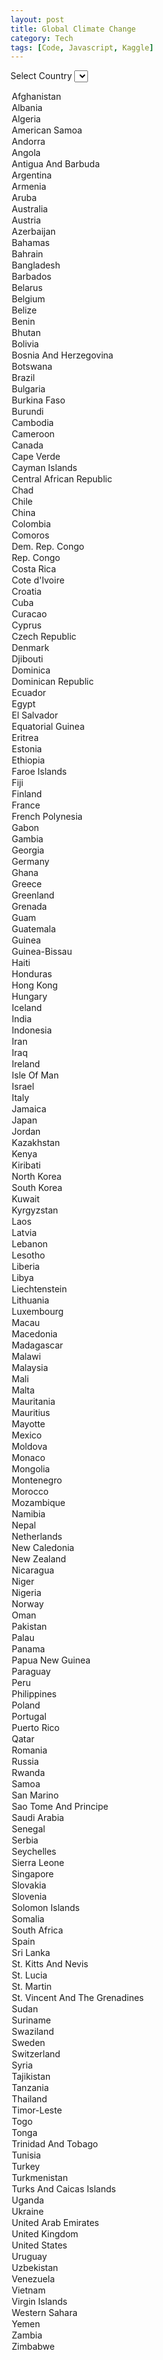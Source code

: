 ```yaml
---
layout: post
title: Global Climate Change
category: Tech
tags: [Code, Javascript, Kaggle]
---
```


<html>

<script language="JavaScript" type="text/javascript" src="http://ajax.googleapis.com/ajax/libs/jquery/1.9.1/jquery.min.js"></script>

<script src="https://code.highcharts.com/highcharts.js"></script>
<script src="https://code.highcharts.com/modules/exporting.js"></script>
<script src="https://code.highcharts.com/maps/modules/map.js"></script>
<script src="https://code.highcharts.com/maps/modules/data.js"></script>
<script src="https://code.highcharts.com/maps/modules/exporting.js"></script>
<script src="https://code.highcharts.com/mapdata/custom/world.js"></script>

<script src="/resources/posts/03_2016/dataAvgTemp.js"></script>

<style>
 #yearTitle {
  color: #000;
  text-align: center;
 }
 .loading {
  margin-top: 10em;
  text-align: center;
  color: gray;
 }
</style>
<body>

Select Country
<select id="selectCountry">
 <option value="0">Afghanistan</option>
 <option value="1">Albania</option>
 <option value="2">Algeria</option>
 <option value="3">American Samoa</option>
 <option value="4">Andorra</option>
 <option value="5">Angola</option>
 <option value="6">Antigua And Barbuda</option>
 <option value="7">Argentina</option>
 <option value="8">Armenia</option>
 <option value="9">Aruba</option>
 <option value="10">Australia</option>
 <option value="11">Austria</option>
 <option value="12">Azerbaijan</option>
 <option value="13">Bahamas</option>
 <option value="14">Bahrain</option>
 <option value="15">Bangladesh</option>
 <option value="16">Barbados</option>
 <option value="17">Belarus</option>
 <option value="18">Belgium</option>
 <option value="19">Belize</option>
 <option value="20">Benin</option>
 <option value="21">Bhutan</option>
 <option value="22">Bolivia</option>
 <option value="23">Bosnia And Herzegovina</option>
 <option value="24">Botswana</option>
 <option value="25">Brazil</option>
 <option value="26">Bulgaria</option>
 <option value="27">Burkina Faso</option>
 <option value="28">Burundi</option>
 <option value="29">Cambodia</option>
 <option value="30">Cameroon</option>
 <option value="31">Canada</option>
 <option value="32">Cape Verde</option>
 <option value="33">Cayman Islands</option>
 <option value="34">Central African Republic</option>
 <option value="35">Chad</option>
 <option value="36">Chile</option>
 <option value="37">China</option>
 <option value="38">Colombia</option>
 <option value="39">Comoros</option>
 <option value="40">Dem. Rep. Congo</option>
 <option value="41">Rep. Congo</option>
 <option value="42">Costa Rica</option>
 <option value="43">Cote d'Ivoire</option>
 <option value="44">Croatia</option>
 <option value="45">Cuba</option>
 <option value="46">Curacao</option>
 <option value="47">Cyprus</option>
 <option value="48">Czech Republic</option>
 <option value="49">Denmark</option>
 <option value="50">Djibouti</option>
 <option value="51">Dominica</option>
 <option value="52">Dominican Republic</option>
 <option value="53">Ecuador</option>
 <option value="54">Egypt</option>
 <option value="55">El Salvador</option>
 <option value="56">Equatorial Guinea</option>
 <option value="57">Eritrea</option>
 <option value="58">Estonia</option>
 <option value="59">Ethiopia</option>
 <option value="60">Faroe Islands</option>
 <option value="61">Fiji</option>
 <option value="62">Finland</option>
 <option value="63">France</option>
 <option value="64">French Polynesia</option>
 <option value="65">Gabon</option>
 <option value="66">Gambia</option>
 <option value="67">Georgia</option>
 <option value="68">Germany</option>
 <option value="69">Ghana</option>
 <option value="70">Greece</option>
 <option value="71">Greenland</option>
 <option value="72">Grenada</option>
 <option value="73">Guam</option>
 <option value="74">Guatemala</option>
 <option value="75">Guinea</option>
 <option value="76">Guinea-Bissau</option>
 <option value="77">Haiti</option>
 <option value="78">Honduras</option>
 <option value="79">Hong Kong</option>
 <option value="80">Hungary</option>
 <option value="81">Iceland</option>
 <option value="82">India</option>
 <option value="83">Indonesia</option>
 <option value="84">Iran</option>
 <option value="85">Iraq</option>
 <option value="86">Ireland</option>
 <option value="87">Isle Of Man</option>
 <option value="88">Israel</option>
 <option value="89">Italy</option>
 <option value="90">Jamaica</option>
 <option value="91">Japan</option>
 <option value="92">Jordan</option>
 <option value="93">Kazakhstan</option>
 <option value="94">Kenya</option>
 <option value="95">Kiribati</option>
 <option value="96">North Korea</option>
 <option value="97">South Korea</option>
 <option value="98">Kuwait</option>
 <option value="99">Kyrgyzstan</option>
 <option value="100">Laos</option>
 <option value="101">Latvia</option>
 <option value="102">Lebanon</option>
 <option value="103">Lesotho</option>
 <option value="104">Liberia</option>
 <option value="105">Libya</option>
 <option value="106">Liechtenstein</option>
 <option value="107">Lithuania</option>
 <option value="108">Luxembourg</option>
 <option value="109">Macau</option>
 <option value="110">Macedonia</option>
 <option value="111">Madagascar</option>
 <option value="112">Malawi</option>
 <option value="113">Malaysia</option>
 <option value="114">Mali</option>
 <option value="115">Malta</option>
 <option value="116">Mauritania</option>
 <option value="117">Mauritius</option>
 <option value="118">Mayotte</option>
 <option value="119">Mexico</option>
 <option value="120">Moldova</option>
 <option value="121">Monaco</option>
 <option value="122">Mongolia</option>
 <option value="123">Montenegro</option>
 <option value="124">Morocco</option>
 <option value="125">Mozambique</option>
 <option value="126">Namibia</option>
 <option value="127">Nepal</option>
 <option value="128">Netherlands</option>
 <option value="129">New Caledonia</option>
 <option value="130">New Zealand</option>
 <option value="131">Nicaragua</option>
 <option value="132">Niger</option>
 <option value="133">Nigeria</option>
 <option value="134">Norway</option>
 <option value="135">Oman</option>
 <option value="136">Pakistan</option>
 <option value="137">Palau</option>
 <option value="138">Panama</option>
 <option value="139">Papua New Guinea</option>
 <option value="140">Paraguay</option>
 <option value="141">Peru</option>
 <option value="142">Philippines</option>
 <option value="143">Poland</option>
 <option value="144">Portugal</option>
 <option value="145">Puerto Rico</option>
 <option value="146">Qatar</option>
 <option value="147">Romania</option>
 <option value="148">Russia</option>
 <option value="149">Rwanda</option>
 <option value="150">Samoa</option>
 <option value="151">San Marino</option>
 <option value="152">Sao Tome And Principe</option>
 <option value="153">Saudi Arabia</option>
 <option value="154">Senegal</option>
 <option value="155">Serbia</option>
 <option value="156">Seychelles</option>
 <option value="157">Sierra Leone</option>
 <option value="158">Singapore</option>
 <option value="159">Slovakia</option>
 <option value="160">Slovenia</option>
 <option value="161">Solomon Islands</option>
 <option value="162">Somalia</option>
 <option value="163">South Africa</option>
 <option value="164">Spain</option>
 <option value="165">Sri Lanka</option>
 <option value="166">St. Kitts And Nevis</option>
 <option value="167">St. Lucia</option>
 <option value="168">St. Martin</option>
 <option value="169">St. Vincent And The Grenadines</option>
 <option value="170">Sudan</option>
 <option value="171">Suriname</option>
 <option value="172">Swaziland</option>
 <option value="173">Sweden</option>
 <option value="174">Switzerland</option>
 <option value="175">Syria</option>
 <option value="176">Tajikistan</option>
 <option value="177">Tanzania</option>
 <option value="178">Thailand</option>
 <option value="179">Timor-Leste</option>
 <option value="180">Togo</option>
 <option value="181">Tonga</option>
 <option value="182">Trinidad And Tobago</option>
 <option value="183">Tunisia</option>
 <option value="184">Turkey</option>
 <option value="185">Turkmenistan</option>
 <option value="186">Turks And Caicas Islands</option>
 <option value="187">Uganda</option>
 <option value="188">Ukraine</option>
 <option value="189">United Arab Emirates</option>
 <option value="190">United Kingdom</option>
 <option value="191">United States</option>
 <option value="192">Uruguay</option>
 <option value="193">Uzbekistan</option>
 <option value="194">Venezuela</option>
 <option value="195">Vietnam</option>
 <option value="196">Virgin Islands</option>
 <option value="197">Western Sahara</option>
 <option value="198">Yemen</option>
 <option value="199">Zambia</option>
 <option value="200">Zimbabwe</option>
</select>

<div id="container1" style="height: 500px"></div>
<br>
<br>
Select two countries to compare<br>
First Country
<select id="selectCountry1">
 <option value="0">Afghanistan</option>
 <option value="1">Albania</option>
 <option value="2">Algeria</option>
 <option value="3">American Samoa</option>
 <option value="4">Andorra</option>
 <option value="5">Angola</option>
 <option value="6">Antigua And Barbuda</option>
 <option value="7">Argentina</option>
 <option value="8">Armenia</option>
 <option value="9">Aruba</option>
 <option value="10">Australia</option>
 <option value="11">Austria</option>
 <option value="12">Azerbaijan</option>
 <option value="13">Bahamas</option>
 <option value="14">Bahrain</option>
 <option value="15">Bangladesh</option>
 <option value="16">Barbados</option>
 <option value="17">Belarus</option>
 <option value="18">Belgium</option>
 <option value="19">Belize</option>
 <option value="20">Benin</option>
 <option value="21">Bhutan</option>
 <option value="22">Bolivia</option>
 <option value="23">Bosnia And Herzegovina</option>
 <option value="24">Botswana</option>
 <option value="25">Brazil</option>
 <option value="26">Bulgaria</option>
 <option value="27">Burkina Faso</option>
 <option value="28">Burundi</option>
 <option value="29">Cambodia</option>
 <option value="30">Cameroon</option>
 <option value="31">Canada</option>
 <option value="32">Cape Verde</option>
 <option value="33">Cayman Islands</option>
 <option value="34">Central African Republic</option>
 <option value="35">Chad</option>
 <option value="36">Chile</option>
 <option value="37">China</option>
 <option value="38">Colombia</option>
 <option value="39">Comoros</option>
 <option value="40">Dem. Rep. Congo</option>
 <option value="41">Rep. Congo</option>
 <option value="42">Costa Rica</option>
 <option value="43">Cote d'Ivoire</option>
 <option value="44">Croatia</option>
 <option value="45">Cuba</option>
 <option value="46">Curacao</option>
 <option value="47">Cyprus</option>
 <option value="48">Czech Republic</option>
 <option value="49">Denmark</option>
 <option value="50">Djibouti</option>
 <option value="51">Dominica</option>
 <option value="52">Dominican Republic</option>
 <option value="53">Ecuador</option>
 <option value="54">Egypt</option>
 <option value="55">El Salvador</option>
 <option value="56">Equatorial Guinea</option>
 <option value="57">Eritrea</option>
 <option value="58">Estonia</option>
 <option value="59">Ethiopia</option>
 <option value="60">Faroe Islands</option>
 <option value="61">Fiji</option>
 <option value="62">Finland</option>
 <option value="63">France</option>
 <option value="64">French Polynesia</option>
 <option value="65">Gabon</option>
 <option value="66">Gambia</option>
 <option value="67">Georgia</option>
 <option value="68">Germany</option>
 <option value="69">Ghana</option>
 <option value="70">Greece</option>
 <option value="71">Greenland</option>
 <option value="72">Grenada</option>
 <option value="73">Guam</option>
 <option value="74">Guatemala</option>
 <option value="75">Guinea</option>
 <option value="76">Guinea-Bissau</option>
 <option value="77">Haiti</option>
 <option value="78">Honduras</option>
 <option value="79">Hong Kong</option>
 <option value="80">Hungary</option>
 <option value="81">Iceland</option>
 <option value="82">India</option>
 <option value="83">Indonesia</option>
 <option value="84">Iran</option>
 <option value="85">Iraq</option>
 <option value="86">Ireland</option>
 <option value="87">Isle Of Man</option>
 <option value="88">Israel</option>
 <option value="89">Italy</option>
 <option value="90">Jamaica</option>
 <option value="91">Japan</option>
 <option value="92">Jordan</option>
 <option value="93">Kazakhstan</option>
 <option value="94">Kenya</option>
 <option value="95">Kiribati</option>
 <option value="96">North Korea</option>
 <option value="97">South Korea</option>
 <option value="98">Kuwait</option>
 <option value="99">Kyrgyzstan</option>
 <option value="100">Laos</option>
 <option value="101">Latvia</option>
 <option value="102">Lebanon</option>
 <option value="103">Lesotho</option>
 <option value="104">Liberia</option>
 <option value="105">Libya</option>
 <option value="106">Liechtenstein</option>
 <option value="107">Lithuania</option>
 <option value="108">Luxembourg</option>
 <option value="109">Macau</option>
 <option value="110">Macedonia</option>
 <option value="111">Madagascar</option>
 <option value="112">Malawi</option>
 <option value="113">Malaysia</option>
 <option value="114">Mali</option>
 <option value="115">Malta</option>
 <option value="116">Mauritania</option>
 <option value="117">Mauritius</option>
 <option value="118">Mayotte</option>
 <option value="119">Mexico</option>
 <option value="120">Moldova</option>
 <option value="121">Monaco</option>
 <option value="122">Mongolia</option>
 <option value="123">Montenegro</option>
 <option value="124">Morocco</option>
 <option value="125">Mozambique</option>
 <option value="126">Namibia</option>
 <option value="127">Nepal</option>
 <option value="128">Netherlands</option>
 <option value="129">New Caledonia</option>
 <option value="130">New Zealand</option>
 <option value="131">Nicaragua</option>
 <option value="132">Niger</option>
 <option value="133">Nigeria</option>
 <option value="134">Norway</option>
 <option value="135">Oman</option>
 <option value="136">Pakistan</option>
 <option value="137">Palau</option>
 <option value="138">Panama</option>
 <option value="139">Papua New Guinea</option>
 <option value="140">Paraguay</option>
 <option value="141">Peru</option>
 <option value="142">Philippines</option>
 <option value="143">Poland</option>
 <option value="144">Portugal</option>
 <option value="145">Puerto Rico</option>
 <option value="146">Qatar</option>
 <option value="147">Romania</option>
 <option value="148">Russia</option>
 <option value="149">Rwanda</option>
 <option value="150">Samoa</option>
 <option value="151">San Marino</option>
 <option value="152">Sao Tome And Principe</option>
 <option value="153">Saudi Arabia</option>
 <option value="154">Senegal</option>
 <option value="155">Serbia</option>
 <option value="156">Seychelles</option>
 <option value="157">Sierra Leone</option>
 <option value="158">Singapore</option>
 <option value="159">Slovakia</option>
 <option value="160">Slovenia</option>
 <option value="161">Solomon Islands</option>
 <option value="162">Somalia</option>
 <option value="163">South Africa</option>
 <option value="164">Spain</option>
 <option value="165">Sri Lanka</option>
 <option value="166">St. Kitts And Nevis</option>
 <option value="167">St. Lucia</option>
 <option value="168">St. Martin</option>
 <option value="169">St. Vincent And The Grenadines</option>
 <option value="170">Sudan</option>
 <option value="171">Suriname</option>
 <option value="172">Swaziland</option>
 <option value="173">Sweden</option>
 <option value="174">Switzerland</option>
 <option value="175">Syria</option>
 <option value="176">Tajikistan</option>
 <option value="177">Tanzania</option>
 <option value="178">Thailand</option>
 <option value="179">Timor-Leste</option>
 <option value="180">Togo</option>
 <option value="181">Tonga</option>
 <option value="182">Trinidad And Tobago</option>
 <option value="183">Tunisia</option>
 <option value="184">Turkey</option>
 <option value="185">Turkmenistan</option>
 <option value="186">Turks And Caicas Islands</option>
 <option value="187">Uganda</option>
 <option value="188">Ukraine</option>
 <option value="189">United Arab Emirates</option>
 <option value="190">United Kingdom</option>
 <option value="191">United States</option>
 <option value="192">Uruguay</option>
 <option value="193">Uzbekistan</option>
 <option value="194">Venezuela</option>
 <option value="195">Vietnam</option>
 <option value="196">Virgin Islands</option>
 <option value="197">Western Sahara</option>
 <option value="198">Yemen</option>
 <option value="199">Zambia</option>
 <option value="200">Zimbabwe</option>
</select>
<br>Second Country
<select id="selectCountry2">
 <option value="0">Afghanistan</option>
 <option value="1">Albania</option>
 <option value="2">Algeria</option>
 <option value="3">American Samoa</option>
 <option value="4">Andorra</option>
 <option value="5">Angola</option>
 <option value="6">Antigua And Barbuda</option>
 <option value="7">Argentina</option>
 <option value="8">Armenia</option>
 <option value="9">Aruba</option>
 <option value="10">Australia</option>
 <option value="11">Austria</option>
 <option value="12">Azerbaijan</option>
 <option value="13">Bahamas</option>
 <option value="14">Bahrain</option>
 <option value="15">Bangladesh</option>
 <option value="16">Barbados</option>
 <option value="17">Belarus</option>
 <option value="18">Belgium</option>
 <option value="19">Belize</option>
 <option value="20">Benin</option>
 <option value="21">Bhutan</option>
 <option value="22">Bolivia</option>
 <option value="23">Bosnia And Herzegovina</option>
 <option value="24">Botswana</option>
 <option value="25">Brazil</option>
 <option value="26">Bulgaria</option>
 <option value="27">Burkina Faso</option>
 <option value="28">Burundi</option>
 <option value="29">Cambodia</option>
 <option value="30">Cameroon</option>
 <option value="31">Canada</option>
 <option value="32">Cape Verde</option>
 <option value="33">Cayman Islands</option>
 <option value="34">Central African Republic</option>
 <option value="35">Chad</option>
 <option value="36">Chile</option>
 <option value="37">China</option>
 <option value="38">Colombia</option>
 <option value="39">Comoros</option>
 <option value="40">Dem. Rep. Congo</option>
 <option value="41">Rep. Congo</option>
 <option value="42">Costa Rica</option>
 <option value="43">Cote d'Ivoire</option>
 <option value="44">Croatia</option>
 <option value="45">Cuba</option>
 <option value="46">Curacao</option>
 <option value="47">Cyprus</option>
 <option value="48">Czech Republic</option>
 <option value="49">Denmark</option>
 <option value="50">Djibouti</option>
 <option value="51">Dominica</option>
 <option value="52">Dominican Republic</option>
 <option value="53">Ecuador</option>
 <option value="54">Egypt</option>
 <option value="55">El Salvador</option>
 <option value="56">Equatorial Guinea</option>
 <option value="57">Eritrea</option>
 <option value="58">Estonia</option>
 <option value="59">Ethiopia</option>
 <option value="60">Faroe Islands</option>
 <option value="61">Fiji</option>
 <option value="62">Finland</option>
 <option value="63">France</option>
 <option value="64">French Polynesia</option>
 <option value="65">Gabon</option>
 <option value="66">Gambia</option>
 <option value="67">Georgia</option>
 <option value="68">Germany</option>
 <option value="69">Ghana</option>
 <option value="70">Greece</option>
 <option value="71">Greenland</option>
 <option value="72">Grenada</option>
 <option value="73">Guam</option>
 <option value="74">Guatemala</option>
 <option value="75">Guinea</option>
 <option value="76">Guinea-Bissau</option>
 <option value="77">Haiti</option>
 <option value="78">Honduras</option>
 <option value="79">Hong Kong</option>
 <option value="80">Hungary</option>
 <option value="81">Iceland</option>
 <option value="82">India</option>
 <option value="83">Indonesia</option>
 <option value="84">Iran</option>
 <option value="85">Iraq</option>
 <option value="86">Ireland</option>
 <option value="87">Isle Of Man</option>
 <option value="88">Israel</option>
 <option value="89">Italy</option>
 <option value="90">Jamaica</option>
 <option value="91">Japan</option>
 <option value="92">Jordan</option>
 <option value="93">Kazakhstan</option>
 <option value="94">Kenya</option>
 <option value="95">Kiribati</option>
 <option value="96">North Korea</option>
 <option value="97">South Korea</option>
 <option value="98">Kuwait</option>
 <option value="99">Kyrgyzstan</option>
 <option value="100">Laos</option>
 <option value="101">Latvia</option>
 <option value="102">Lebanon</option>
 <option value="103">Lesotho</option>
 <option value="104">Liberia</option>
 <option value="105">Libya</option>
 <option value="106">Liechtenstein</option>
 <option value="107">Lithuania</option>
 <option value="108">Luxembourg</option>
 <option value="109">Macau</option>
 <option value="110">Macedonia</option>
 <option value="111">Madagascar</option>
 <option value="112">Malawi</option>
 <option value="113">Malaysia</option>
 <option value="114">Mali</option>
 <option value="115">Malta</option>
 <option value="116">Mauritania</option>
 <option value="117">Mauritius</option>
 <option value="118">Mayotte</option>
 <option value="119">Mexico</option>
 <option value="120">Moldova</option>
 <option value="121">Monaco</option>
 <option value="122">Mongolia</option>
 <option value="123">Montenegro</option>
 <option value="124">Morocco</option>
 <option value="125">Mozambique</option>
 <option value="126">Namibia</option>
 <option value="127">Nepal</option>
 <option value="128">Netherlands</option>
 <option value="129">New Caledonia</option>
 <option value="130">New Zealand</option>
 <option value="131">Nicaragua</option>
 <option value="132">Niger</option>
 <option value="133">Nigeria</option>
 <option value="134">Norway</option>
 <option value="135">Oman</option>
 <option value="136">Pakistan</option>
 <option value="137">Palau</option>
 <option value="138">Panama</option>
 <option value="139">Papua New Guinea</option>
 <option value="140">Paraguay</option>
 <option value="141">Peru</option>
 <option value="142">Philippines</option>
 <option value="143">Poland</option>
 <option value="144">Portugal</option>
 <option value="145">Puerto Rico</option>
 <option value="146">Qatar</option>
 <option value="147">Romania</option>
 <option value="148">Russia</option>
 <option value="149">Rwanda</option>
 <option value="150">Samoa</option>
 <option value="151">San Marino</option>
 <option value="152">Sao Tome And Principe</option>
 <option value="153">Saudi Arabia</option>
 <option value="154">Senegal</option>
 <option value="155">Serbia</option>
 <option value="156">Seychelles</option>
 <option value="157">Sierra Leone</option>
 <option value="158">Singapore</option>
 <option value="159">Slovakia</option>
 <option value="160">Slovenia</option>
 <option value="161">Solomon Islands</option>
 <option value="162">Somalia</option>
 <option value="163">South Africa</option>
 <option value="164">Spain</option>
 <option value="165">Sri Lanka</option>
 <option value="166">St. Kitts And Nevis</option>
 <option value="167">St. Lucia</option>
 <option value="168">St. Martin</option>
 <option value="169">St. Vincent And The Grenadines</option>
 <option value="170">Sudan</option>
 <option value="171">Suriname</option>
 <option value="172">Swaziland</option>
 <option value="173">Sweden</option>
 <option value="174">Switzerland</option>
 <option value="175">Syria</option>
 <option value="176">Tajikistan</option>
 <option value="177">Tanzania</option>
 <option value="178">Thailand</option>
 <option value="179">Timor-Leste</option>
 <option value="180">Togo</option>
 <option value="181">Tonga</option>
 <option value="182">Trinidad And Tobago</option>
 <option value="183">Tunisia</option>
 <option value="184">Turkey</option>
 <option value="185">Turkmenistan</option>
 <option value="186">Turks And Caicas Islands</option>
 <option value="187">Uganda</option>
 <option value="188">Ukraine</option>
 <option value="189">United Arab Emirates</option>
 <option value="190">United Kingdom</option>
 <option value="191">United States</option>
 <option value="192">Uruguay</option>
 <option value="193">Uzbekistan</option>
 <option value="194">Venezuela</option>
 <option value="195">Vietnam</option>
 <option value="196">Virgin Islands</option>
 <option value="197">Western Sahara</option>
 <option value="198">Yemen</option>
 <option value="199">Zambia</option>
 <option value="200">Zimbabwe</option>
</select>

<div id="container2" style="height: 500px"></div>

<br>
<br>
<h1 id="yearTitle">1990</h1>
<div id="container3" style="height: 600px; margin: 0 auto;"></div>

</body>

<script>
$(function () {

 // CHART 1 //
 var options1 = {
  chart: {
   renderTo: 'container1',
   defaultSeriesType: 'spline'
  },
  title: {
            text: 'Average Temperature',
            x: -20 //center
        },
        subtitle: {
            text: '1900 - 2013',
            x: -20
        },
        xAxis: {
            categories: dataYear
        },
        yAxis: {
            title: {
                text: 'Temperature (Â°C)'
            },
            plotLines: [{
                value: 0,
                width: 1,
                color: '#808080'
            }]
        },
        tooltip: {
            valueSuffix: 'Â°C'
        },
  series: [{
   name: 'Average World Temparature',
   data: avgWorld
  },
  {
   name: dataCountry[0],
   data: dataLocal[0]
  }]
 };

 var chart1 = new Highcharts.Chart(options1);

 $("#selectCountry").on('change', function(){
  var dropdownVal = $("#selectCountry").val();
  options1.series = [{
   name: 'Average World Temparature',
   data: avgWorld
  },
  {
   name: dataCountry[dropdownVal],
   data: dataLocal[dropdownVal]
  }];
  var chart1 = new Highcharts.Chart(options1);    
 });

 // CHART 2 //
 var options2 = {
  chart: {
   renderTo: 'container2',
   defaultSeriesType: 'spline'
  },
  title: {
            text: 'Compare Average Temperature',
            x: -20 //center
        },
        subtitle: {
            text: 'For 2 countries',
            x: -20
        },
        xAxis: {
            categories: dataYear
        },
        yAxis: {
            title: {
                text: 'Temperature (Â°C)'
            },
            plotLines: [{
                value: 0,
                width: 1,
                color: '#808080'
            }]
        },
        tooltip: {
            valueSuffix: 'Â°C'
        },
  series: [{
   name: 'Average World Temparature',
   data: avgWorld
  },
  {
   name: dataCountry[0],
   data: dataLocal[0]
  },
  {
   name: dataCountry[1],
   data: dataLocal[1]
  }]
 };

 var chart2 = new Highcharts.Chart(options2);

 $("#selectCountry1").on('change', function(){
  var dropdownVal1 = $("#selectCountry1").val();
  var dropdownVal2 = $("#selectCountry2").val();
  options2.series = [{
   name: 'Average World Temparature',
   data: avgWorld
  },
  {
   name: dataCountry[dropdownVal1],
   data: dataLocal[dropdownVal1]
  },
  {
   name: dataCountry[dropdownVal2],
   data: dataLocal[dropdownVal2]
  }];
  var chart2 = new Highcharts.Chart(options2);    
 });

 $("#selectCountry2").on('change', function(){
  var dropdownVal1 = $("#selectCountry1").val();
  var dropdownVal2 = $("#selectCountry2").val();
  options2.series = [{
   name: 'Average World Temparature',
   data: avgWorld
  },
  {
   name: dataCountry[dropdownVal1],
   data: dataLocal[dropdownVal1]
  },
  {
   name: dataCountry[dropdownVal2],
   data: dataLocal[dropdownVal2]
  }];
  var chart2 = new Highcharts.Chart(options2);    
 });

 // World Map //
 dataPos = 0;

 $('#container3').highcharts('Map', {

  title : {
   text : 'Average temperature per country per year'
  },

  /*mapNavigation: {
   enabled: true,
   enableDoubleClickZoomTo: true
  },*/

  colorAxis: {
   min: -25,
   max: 35,
   type: 'linear',//'logarithmic'
   minColor: '#0000FF',
   maxColor: '#FF0000'
  },

  series : [{
   data : dataMap[dataPos],
   mapData: Highcharts.maps['custom/world'],
   joinBy: ['iso-a2', 'code'],
   name:  'Average Temperature',
   states: {
    hover: {
     color: '#BADA55'
    }
   },
   tooltip: {
    valueSuffix: 'deg'
   }
  }]
 });

 setInterval(function () {
  chart = $('#container3').highcharts();
  chart.series[0].setData(dataMap[dataPos]);
  document.getElementById("yearTitle").innerHTML = (dataPos+1900).toString();
  dataPos++;
  if( dataPos == 113 )
   dataPos = 0;
 },1000 );
});
</script>

</html>

# Ipynb Script
[Kaggle Script](https://www.kaggle.com/akshaychavan/d/berkeleyearth/climate-change-earth-surface-temperature-data/average-temperature-per-country-per-year)

```python
# Calculate the average temperature per year for every country
# Collect that into data frame where the
# years take the index values & the
# countries take the column names

import pandas as pd
import numpy as np
import matplotlib.pyplot as plt
%matplotlib inline

data = pd.read_csv('Data/GlobalLandTemperaturesByCountry.csv')

## There are 2 ways the dt variable is formatted
# 1. YYYY-MM-DD
# 2. MM/DD/YYYY

### Split the dt coulmn into 'year', 'month', and 'date' columns
def splitDT(datadt):
    l1 = datadt.str.split('-').tolist();
    l2 = data.dt.str.split('/').tolist();

    l = [];
    for index in range(len(l1)):
        if( len(l1[index]) > len(l2[index]) ):
            l.append(l1[index]);
        else:
            elel2 = l2[index];
            elel2.insert(0, elel2.pop())
            l.append(elel2);
    return l;

ymd = pd.DataFrame( splitDT(data.dt), columns = ['year','month','date'] )

### Concat with the original data
data = pd.concat([ymd, data], axis=1)

### Unique Countries
uCountry = data.Country.unique()
len(uCountry)

### Unique Years
uYear = data.year.unique()
len(uYear)

## Create a dataframe with
# - a column 'year'
# - one column for each country
#   with average temp for each year across it

uCountry = np.insert(uCountry, 0, 'year')
matdf = pd.DataFrame(columns=uCountry)
matdf.year = uYear
matdf = matdf.set_index('year')
matdf.describe()

### Loop through every country and find the average temperature from the data given for that country
# This loop is very slow.
# I am pretty new to **pandas**.
# *Would be happy to get suggestions on how calculate such a matrix efficiently.*

for country in uCountry:
    avgTemp = []
    for ind in range(len(uYear)):
        mCY = data.AverageTemperature[(data.Country == country) & (data.year == uYear[ind] )].mean()
        avgTemp.append(mCY)
    matdf[country] = avgTemp

matdf.tail()
matdf.to_csv('matYearCountry.csv')

```
